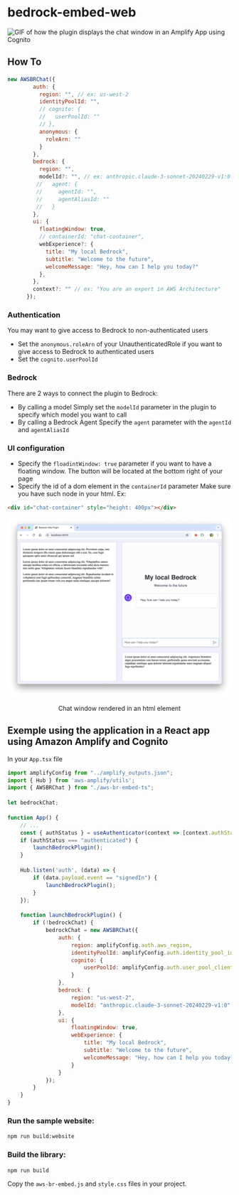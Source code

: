 # bedrock-embed-web

![GIF of how the plugin displays the chat window in an Amplify App using Cognito](./public/demo-floatingwindow.gif)

## How To
```javascript
new AWSBRChat({
        auth: {
          region: "", // ex: us-west-2
          identityPoolId: "",
          // cognito: {
          //   userPoolId: ""
          // },
          anonymous: {
            roleArn: ""
          }
        },
        bedrock: {
          region: "",
          modelId?: "", // ex: anthropic.claude-3-sonnet-20240229-v1:0 (default)
         //   agent: {
         //     agentId: "",
         //     agentAliasId: ""
         //   }
        },
        ui: {
          floatingWindow: true,
          // containerId: "chat-container",
          webExperience?: {
            title: "My local Bedrock",
            subtitle: "Welcome to the future",
            welcomeMessage: "Hey, how can I help you today?"
          },
        },
        context?: "" // ex: "You are an expert in AWS Architecture"
      });

```

### Authentication
You may want to give access to Bedrock to non-authenticated users
- Set the `anonymous.roleArn` of your UnauthenticatedRole
if you want to give access to Bedrock to authenticated users
- Set the `cognito.userPoolId`

### Bedrock
There are 2 ways to connect the plugin to Bedrock:
- By calling a model
Simply set the `modelId` parameter in the plugin to specify which model you want to call
- By calling a Bedrock Agent
Specify the `agent` parameter with the `agentId` and `agentAliasId`


### UI configuration
- Specify the `floadintWindow: true` parameter if you want to have a floating window. The button will be located at the bottom right of your page
- Specify the id of a dom element in the `containerId` parameter
Make sure you have such node in your html. Ex:
```html
<div id="chat-container" style="height: 400px"></div>
```

![Screenshot on how the window is rendered in a container](./public/demo-containerId.png)
<center>Chat window rendered in an html element</center>

## Exemple using the application in a React app using Amazon Amplify and Cognito

In your `App.tsx` file
```javascript
import amplifyConfig from "../amplify_outputs.json";
import { Hub } from 'aws-amplify/utils';
import { AWSBRChat } from "./aws-br-embed-ts";

let bedrockChat;

function App() {
    // ...
    const { authStatus } = useAuthenticator(context => [context.authStatus]);
    if (authStatus === "authenticated") {
        launchBedrockPlugin();
    }

    Hub.listen('auth', (data) => {
        if (data.payload.event == "signedIn") {
            launchBedrockPlugin();
        }
    });

    function launchBedrockPlugin() {
        if (!bedrockChat) {
            bedrockChat = new AWSBRChat({
                auth: {
                    region: amplifyConfig.auth.aws_region,
                    identityPoolId: amplifyConfig.auth.identity_pool_id,
                    cognito: {
                        userPoolId: amplifyConfig.auth.user_pool_client_id
                    }
                },
                bedrock: {
                    region: "us-west-2",
                    modelId: "anthropic.claude-3-sonnet-20240229-v1:0"
                },
                ui: {
                    floatingWindow: true,
                    webExperience: {
                        title: "My local Bedrock",
                        subtitle: "Welcome to the future",
                        welcomeMessage: "Hey, how can I help you today?"
                    }
                }
            });
        }
    }
}
```


### Run the sample website:
```bash
npm run build:website
```

### Build the library:

```bash
npm run build
```

Copy the `aws-br-embed.js` and `style.css` files in your project.

